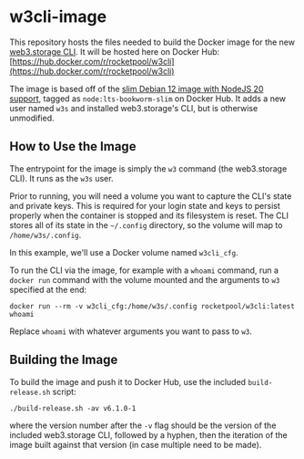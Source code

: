 # w3cli-image

This repository hosts the files needed to build the Docker image for the new [web3.storage CLI](https://web3.storage/docs/w3cli/). It will be hosted here on Docker Hub: [https://hub.docker.com/r/rocketpool/w3cli](https://hub.docker.com/r/rocketpool/w3cli)

The image is based off of the [slim Debian 12 image with NodeJS 20 support](https://github.com/nodejs/docker-node/blob/dbc174542d51f03535f6513391f569e3b93a91dd/20/bookworm-slim/Dockerfile), tagged as `node:lts-bookworm-slim` on Docker Hub. It adds a new user named `w3s` and installed web3.storage's CLI, but is otherwise unmodified.


## How to Use the Image

The entrypoint for the image is simply the `w3` command (the web3.storage CLI). It runs as the `w3s` user.

Prior to running, you will need a volume you want to capture the CLI's state and private keys. This is required for your login state and keys to persist properly when the container is stopped and its filesystem is reset. The CLI stores all of its state in the `~/.config` directory, so the volume will map to `/home/w3s/.config`.


In this example, we'll use a Docker volume named `w3cli_cfg`.

To run the CLI via the image, for example with a `whoami` command, run a `docker run` command with the volume mounted and the arguments to `w3` specified at the end:

```
docker run --rm -v w3cli_cfg:/home/w3s/.config rocketpool/w3cli:latest whoami
```

Replace `whoami` with whatever arguments you want to pass to `w3`.


## Building the Image

To build the image and push it to Docker Hub, use the included `build-release.sh` script:

```
./build-release.sh -av v6.1.0-1
```

where the version number after the `-v` flag should be the version of the included web3.storage CLI, followed by a hyphen, then the iteration of the image built against that version (in case multiple need to be made).
